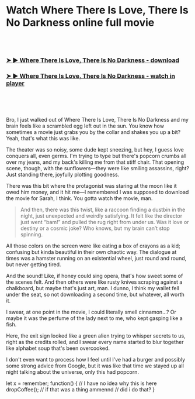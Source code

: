 <h1>Watch Where There Is Love, There Is No Darkness online full movie</h1>


<br><br>

<h3><a href="https://Remonzes-casnibbcompra1977.github.io/vykfvlzdie/">➤ ► Where There Is Love, There Is No Darkness - download</a></h3> 
<h3><a href="https://Remonzes-casnibbcompra1977.github.io/vykfvlzdie/">➤ ► Where There Is Love, There Is No Darkness - watch in player</a></h3>


<br><br><br>


Bro, I just walked out of Where There Is Love, There Is No Darkness and my brain feels like a scrambled egg left out in the sun. You know how sometimes a movie just grabs you by the collar and shakes you up a bit? Yeah, that's what this was like. 

The theater was so noisy, some dude kept sneezing, but hey, I guess love conquers all, even germs. I'm trying to type but there's popcorn crumbs all over my jeans, and my back's killing me from that stiff chair. That opening scene, though, with the sunflowers—they were like smiling assassins, right? Just standing there, joyfully plotting goodness.

There was this bit where the protagonist was staring at the moon like it owed him money, and it hit me—I remembered I was supposed to download the movie for Sarah, I think. You gotta watch the movie, man. 

> And then, there was this twist, like a raccoon finding a dustbin in the night, just unexpected and weirdly satisfying. It felt like the director just went “bam!” and pulled the rug right from under us. Was it love or destiny or a cosmic joke? Who knows, but my brain can’t stop spinning.

All those colors on the screen were like eating a box of crayons as a kid; confusing but kinda beautiful in their own chaotic way. The dialogue at times was a hamster running on an existential wheel, just round and round, but never getting tired.

And the sound! Like, if honey could sing opera, that's how sweet some of the scenes felt. And then others were like rusty knives scraping against a chalkboard, but maybe that's just art, man. I dunno, I think my wallet fell under the seat, so not downloading a second time, but whatever, all worth it.

I swear, at one point in the movie, I could literally smell cinnamon...? Or maybe it was the perfume of the lady next to me, who kept gasping like a fish.

Here, the exit sign looked like a green alien trying to whisper secrets to us, right as the credits rolled, and I swear every name started to blur together like alphabet soup that's been overcooked. 

I don't even want to process how I feel until I’ve had a burger and possibly some strong advice from Google, but it was like that time we stayed up all night talking about the universe, only this had popcorn.

let x = remember;
function() { // I have no idea why this is here 
dropCoffee(); // if that was a thing
ammennd // did i do that?
}
